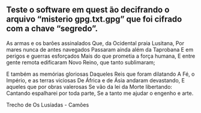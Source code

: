 ## Teste o software em quest ̃ao decifrando o arquivo “misterio gpg.txt.gpg” que foi cifrado com a chave “segredo”.

As armas e os barões assinalados 
Que, da Ocidental praia Lusitana, 
Por mares nunca de antes navegados 
Passaram ainda além da Taprobana 
E em perigos e guerras esforçados 
Mais do que prometia a força humana, 
E entre gente remota edificaram 
Novo Reino, que tanto sublimaram; 
  
E também as memórias gloriosas 
Daqueles Reis que foram dilatando 
A Fé, o Império, e as terras viciosas 
De África e de Ásia andaram devastando, 
E aqueles que por obras valerosas 
Se vão da lei da Morte libertando: 
Cantando espalharei por toda parte, 
Se a tanto me ajudar o engenho e arte. 

Trecho de Os Lusíadas - Camões
